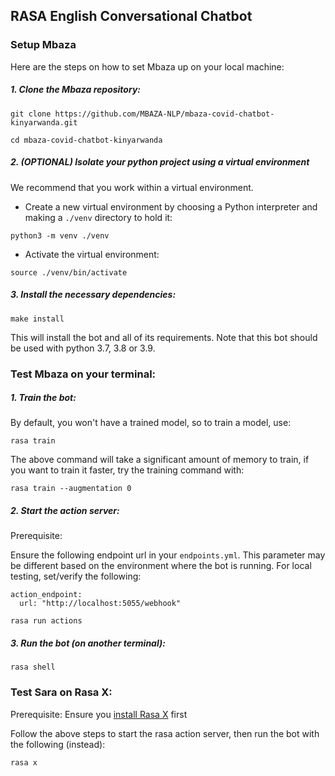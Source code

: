 ## RASA English Conversational Chatbot

### Setup Mbaza
Here are the steps on how to set Mbaza up on your local machine:

##### 1. Clone the Mbaza repository:

```
git clone https://github.com/MBAZA-NLP/mbaza-covid-chatbot-kinyarwanda.git

cd mbaza-covid-chatbot-kinyarwanda
```

##### 2. (OPTIONAL) Isolate your python project using a virtual environment

We recommend that you work within a virtual environment.

- Create a new virtual environment by choosing a Python interpreter and making a `./venv` directory to hold it:

```
python3 -m venv ./venv
```

- Activate the virtual environment:

```
source ./venv/bin/activate
```

##### 3. Install the necessary dependencies:

```
make install
```

This will install the bot and all of its requirements. Note that this bot should be used with python 3.7, 3.8 or 3.9.

### Test Mbaza on your terminal:

##### 1. Train the bot:

By default, you won't have a trained model, so to train a model, use:

```
rasa train
```

The above command will take a significant amount of memory to train, if you want to train it faster, try the training command with:

```
rasa train --augmentation 0
```

##### 2. Start the action server:

Prerequisite:

Ensure the following endpoint url in your `endpoints.yml`. This parameter may be different based on the environment where the bot is running. For local testing, set/verify the following:

```
action_endpoint:
  url: "http://localhost:5055/webhook"
```

```
rasa run actions
```

##### 3. Run the bot (on another terminal):

```
rasa shell
```

### Test Sara on Rasa X:

Prerequisite:
Ensure you [install Rasa X](https://rasa.com/docs/rasa-x/installation-and-setup/installation-guide/) first

Follow the above steps to start the rasa action server, then run the bot with the following (instead):

```
rasa x
```
